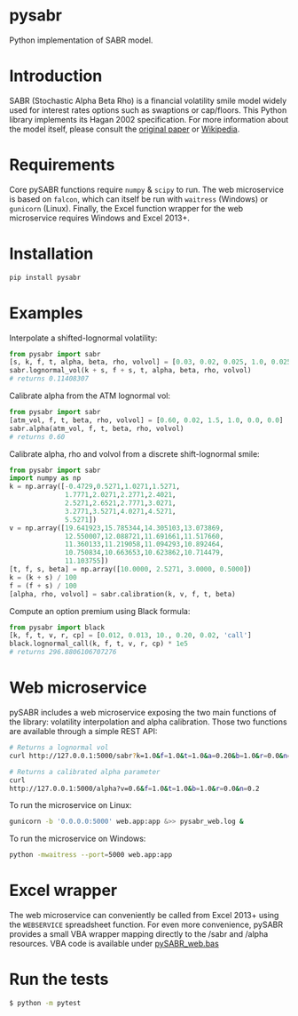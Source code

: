 # pysabr
Python implementation of SABR model.

# Introduction
SABR (Stochastic Alpha Beta Rho) is a financial volatility smile model widely used for interest rates options such as swaptions or cap/floors. This Python library implements its Hagan 2002 specification. For more information about the model itself, please consult the [original paper](./doc/Hagan%20-%20Managing%20Smile%20Risk.pdf) or [Wikipedia](https://en.wikipedia.org/wiki/SABR_volatility_model).

# Requirements
Core pySABR functions require `numpy` & `scipy` to run. The web microservice is based on `falcon`, which can itself be run with `waitress` (Windows) or `gunicorn` (Linux). Finally, the Excel function wrapper for the web microservice requires Windows and Excel 2013+.

# Installation
```bash
pip install pysabr

```

# Examples

Interpolate a shifted-lognormal volatility:
```Python
from pysabr import sabr
[s, k, f, t, alpha, beta, rho, volvol] = [0.03, 0.02, 0.025, 1.0, 0.025, 0.50, -0.24, 0.29]
sabr.lognormal_vol(k + s, f + s, t, alpha, beta, rho, volvol)
# returns 0.11408307
```

Calibrate alpha from the ATM lognormal vol:
```Python
from pysabr import sabr
[atm_vol, f, t, beta, rho, volvol] = [0.60, 0.02, 1.5, 1.0, 0.0, 0.0]
sabr.alpha(atm_vol, f, t, beta, rho, volvol)
# returns 0.60
```

Calibrate alpha, rho and volvol from a discrete shift-lognormal smile:
```Python
from pysabr import sabr
import numpy as np
k = np.array([-0.4729,0.5271,1.0271,1.5271,
              1.7771,2.0271,2.2771,2.4021,
              2.5271,2.6521,2.7771,3.0271,
              3.2771,3.5271,4.0271,4.5271,
              5.5271])
v = np.array([19.641923,15.785344,14.305103,13.073869,
              12.550007,12.088721,11.691661,11.517660,
              11.360133,11.219058,11.094293,10.892464,
              10.750834,10.663653,10.623862,10.714479,
              11.103755])
[t, f, s, beta] = np.array([10.0000, 2.5271, 3.0000, 0.5000])
k = (k + s) / 100
f = (f + s) / 100
[alpha, rho, volvol] = sabr.calibration(k, v, f, t, beta)
```

Compute an option premium using Black formula:
```Python
from pysabr import black
[k, f, t, v, r, cp] = [0.012, 0.013, 10., 0.20, 0.02, 'call']
black.lognormal_call(k, f, t, v, r, cp) * 1e5
# returns 296.8806106707276
```

# Web microservice

pySABR includes a web microservice exposing the two main functions of the library: volatility interpolation and alpha calibration. Those two
functions are available through a simple REST API:

```bash
# Returns a lognormal vol
curl http://127.0.0.1:5000/sabr?k=1.0&f=1.0&t=1.0&a=0.20&b=1.0&r=0.0&n=0.2

# Returns a calibrated alpha parameter
curl
http://127.0.0.1:5000/alpha?v=0.6&f=1.0&t=1.0&b=1.0&r=0.0&n=0.2
```

To run the microservice on Linux:
```bash
gunicorn -b '0.0.0.0:5000' web.app:app &>> pysabr_web.log &
```

To run the microservice on Windows:
```bash
python -mwaitress --port=5000 web.app:app
```

# Excel wrapper

The web microservice can conveniently be called from Excel 2013+ using the ```WEBSERVICE``` spreadsheet function. For even more convenience, pySABR provides a small VBA wrapper mapping directly to the /sabr and /alpha resources. VBA code is available under [pySABR_web.bas](./web/pySABR_web.bas)


# Run the tests
```bash
$ python -m pytest
```
